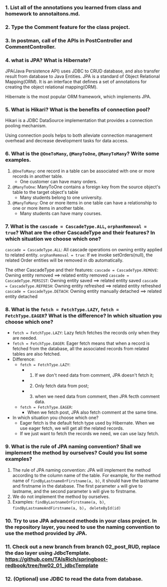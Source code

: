 ### 1. List all of the annotations you learned from class and homework to annotaitons.md.
### 2. Type the Comment feature for the class project.
### 3. In postman, call of the APIs in PostController and CommentController.

### 4. what is JPA? What is Hibernate?
JPA(Java Persistence API) uses JDBC to CRUD database, and also transfer result from database to Java Entities. JPA is a standard of Object Relational Mapping(ORM). It is an interface that defines a set of
annotations for creating the object relational mapping(ORM).  

Hibernate is the most popular ORM framework, which implements JPA. 


### 5. What is Hikari? What is the benefits of connection pool?
Hikari is a JDBC DataSource implementation that provides a connection pooling mechanism.  

Using connection pools helps to both alleviate connection management overhead and decrease development tasks for data access. 


### 6. What is the `@OneToMany`, `@ManyToOne`, `@ManyToMany`? Write some examples.
1) `@OneToMany`: one record in a table can be associated with one or more records in another table.
    - One customer can have many orders.
2) `@ManyToOne`: ManyToOne contains a foreign key from the source object's table to the target object's table
    - Many students belong to one university.
3) `@ManyToMany`: One or more items in one table can have a relationship to one or more items in another table.
    - Many students can have many courses.


### 7. What is the `cascade = CascadeType.ALL`, `orphanRemoval = true`? What are the other CascadeType and their features? In which situation we choose which one?
`cascade = CascadeType.ALL`: All cascade operations on owning entity applied to related entity.
`orphanRemoval = true`: If we invoke setOrders(null), the related Order entities will be removed in db automatically.

The other CascadeType and their features:
`cascade = CascadeType.REMOVE`: Owning entity removed  ==>  related entity removed
`cascade = CascadeType.PERSIST`: Owning entity saved  ==>  related entity saved
`cascade = CascadeType.REFRESH`: Owning entity refreshed  ==>  related entity refreshed
`cascade = CascadeType.DETACH`: Owning entity manually detached  ==>  related entity detached


### 8. What is the `fetch = FetchType.LAZY`, `fetch = FetchType.EAGER`? What is the difference? In which situation you choose which one?
- `fetch = FetchType.LAZY`: Lazy fetch fetches the records only when they are needed.
- `fetch = FetchType.EAGER`: Eager fetch means that when a record is fetched from the database, all the associated records from related tables are also fetched. 
- Difference: 
    - `fetch = FetchType.LAZY`: 
        - 1) If we don't need data from comment, JPA doesn't fetch it;
        - 2) Only fetch data from post;
        - 3) when we need data from comment, then JPA fecth comment data.
    - `fetch = FetchType.EAGER`: 
        - When we fetch post, JPA also fetch comment at the same time.
- In which situation you choose which one? 
    - Eager fetch is the default fetch type used by Hibernate. When we use eager fetch, we will get all the related records. 
    - If we just want to fetch the records we need, we can use lazy fetch.


### 9. What is the rule of JPA naming convention? Shall we implement the method by ourselves? Could you list some examples?
1) The rule of JPA naming convention: JPA will implement the method according to the column name of the table. For example, for the method name of `findByLastnameOrFirstname(a, b)`, it should have the lastname and firstname in the database. The first parameter `a` will give to lastname, and the second parameter `b` will give to firstname.
2) We do not implement the method by ourselves.
3) Examples: `findByLastnameOrFirstname(a, b)`, `findByLastnameAndFirstname(a, b)`， `deleteById(id)`


### 10. Try to use JPA advanced methods in your class project. In the repository layer, you need to use the naming convention to use the method provided by JPA.

### 11. Check out a new branch from branch 02_post_RUD, replace the dao layer using JdbcTemplate. https://github.com/TAIsRich/springboot-redbook/tree/hw02_01_jdbcTemplate

### 12. (Optional) use JDBC to read the data from database.
